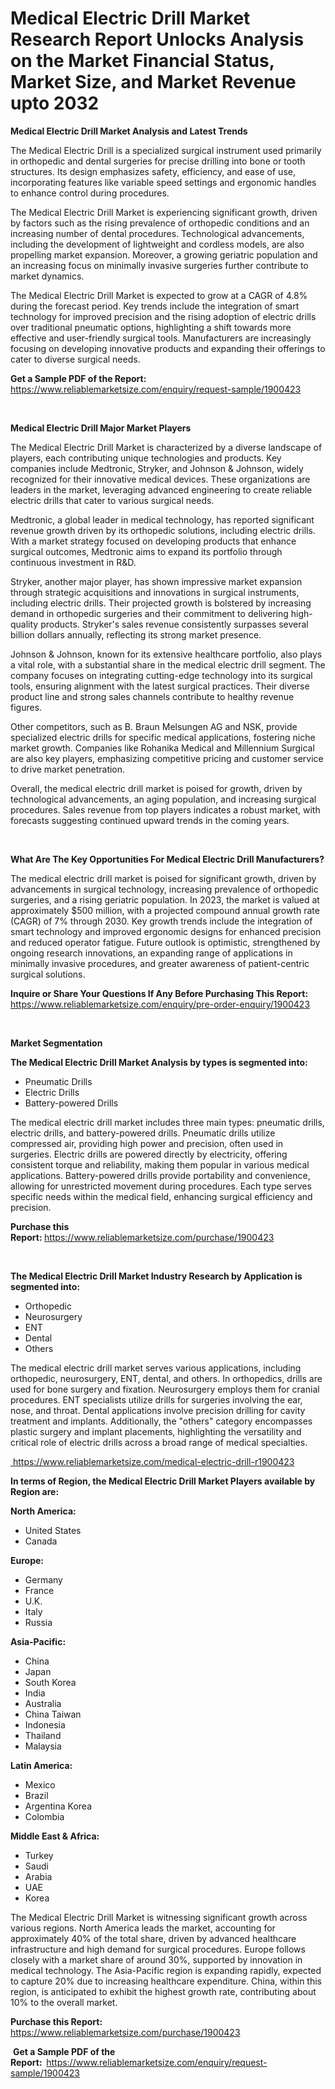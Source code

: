 <p><h1>Medical Electric Drill Market Research Report Unlocks Analysis on the Market Financial Status, Market Size, and Market Revenue upto 2032</h1></p><p><strong>Medical Electric Drill Market Analysis and Latest Trends</strong></p>
<p><p>The Medical Electric Drill is a specialized surgical instrument used primarily in orthopedic and dental surgeries for precise drilling into bone or tooth structures. Its design emphasizes safety, efficiency, and ease of use, incorporating features like variable speed settings and ergonomic handles to enhance control during procedures. </p><p>The Medical Electric Drill Market is experiencing significant growth, driven by factors such as the rising prevalence of orthopedic conditions and an increasing number of dental procedures. Technological advancements, including the development of lightweight and cordless models, are also propelling market expansion. Moreover, a growing geriatric population and an increasing focus on minimally invasive surgeries further contribute to market dynamics. </p><p>The Medical Electric Drill Market is expected to grow at a CAGR of 4.8% during the forecast period. Key trends include the integration of smart technology for improved precision and the rising adoption of electric drills over traditional pneumatic options, highlighting a shift towards more effective and user-friendly surgical tools. Manufacturers are increasingly focusing on developing innovative products and expanding their offerings to cater to diverse surgical needs.</p></p>
<p><strong>Get a Sample PDF of the Report:&nbsp;</strong> <a href="https://www.reliablemarketsize.com/enquiry/request-sample/1900423?utm_campaign=3456&utm_medium=2&utm_source=Github&utm_content=ia&utm_term=13042025&utm_id=medical-electric-drill">https://www.reliablemarketsize.com/enquiry/request-sample/1900423</a></p>
<p>&nbsp;</p>
<p><strong>Medical Electric Drill Major Market Players</strong></p>
<p><p>The Medical Electric Drill Market is characterized by a diverse landscape of players, each contributing unique technologies and products. Key companies include Medtronic, Stryker, and Johnson & Johnson, widely recognized for their innovative medical devices. These organizations are leaders in the market, leveraging advanced engineering to create reliable electric drills that cater to various surgical needs.</p><p>Medtronic, a global leader in medical technology, has reported significant revenue growth driven by its orthopedic solutions, including electric drills. With a market strategy focused on developing products that enhance surgical outcomes, Medtronic aims to expand its portfolio through continuous investment in R&D.</p><p>Stryker, another major player, has shown impressive market expansion through strategic acquisitions and innovations in surgical instruments, including electric drills. Their projected growth is bolstered by increasing demand in orthopedic surgeries and their commitment to delivering high-quality products. Stryker's sales revenue consistently surpasses several billion dollars annually, reflecting its strong market presence.</p><p>Johnson & Johnson, known for its extensive healthcare portfolio, also plays a vital role, with a substantial share in the medical electric drill segment. The company focuses on integrating cutting-edge technology into its surgical tools, ensuring alignment with the latest surgical practices. Their diverse product line and strong sales channels contribute to healthy revenue figures.</p><p>Other competitors, such as B. Braun Melsungen AG and NSK, provide specialized electric drills for specific medical applications, fostering niche market growth. Companies like Rohanika Medical and Millennium Surgical are also key players, emphasizing competitive pricing and customer service to drive market penetration.</p><p>Overall, the medical electric drill market is poised for growth, driven by technological advancements, an aging population, and increasing surgical procedures. Sales revenue from top players indicates a robust market, with forecasts suggesting continued upward trends in the coming years.</p></p>
<p>&nbsp;</p>
<p><strong>What Are The Key Opportunities For Medical Electric Drill Manufacturers?</strong></p>
<p><p>The medical electric drill market is poised for significant growth, driven by advancements in surgical technology, increasing prevalence of orthopedic surgeries, and a rising geriatric population. In 2023, the market is valued at approximately $500 million, with a projected compound annual growth rate (CAGR) of 7% through 2030. Key growth trends include the integration of smart technology and improved ergonomic designs for enhanced precision and reduced operator fatigue. Future outlook is optimistic, strengthened by ongoing research innovations, an expanding range of applications in minimally invasive procedures, and greater awareness of patient-centric surgical solutions.</p></p>
<p><strong>Inquire or Share Your Questions If Any Before Purchasing This Report:</strong> <a href="https://www.reliablemarketsize.com/enquiry/pre-order-enquiry/1900423?utm_campaign=3456&utm_medium=2&utm_source=Github&utm_content=ia&utm_term=13042025&utm_id=medical-electric-drill">https://www.reliablemarketsize.com/enquiry/pre-order-enquiry/1900423</a></p>
<p>&nbsp;</p>
<p><strong>Market Segmentation</strong></p>
<p><strong>The Medical Electric Drill Market Analysis by types is segmented into:</strong></p>
<p><ul><li>Pneumatic Drills</li><li>Electric Drills</li><li>Battery-powered Drills</li></ul></p>
<p><p>The medical electric drill market includes three main types: pneumatic drills, electric drills, and battery-powered drills. Pneumatic drills utilize compressed air, providing high power and precision, often used in surgeries. Electric drills are powered directly by electricity, offering consistent torque and reliability, making them popular in various medical applications. Battery-powered drills provide portability and convenience, allowing for unrestricted movement during procedures. Each type serves specific needs within the medical field, enhancing surgical efficiency and precision.</p></p>
<p><strong>Purchase this Report:&nbsp;</strong><a href="https://www.reliablemarketsize.com/purchase/1900423?utm_campaign=3456&utm_medium=2&utm_source=Github&utm_content=ia&utm_term=13042025&utm_id=medical-electric-drill">https://www.reliablemarketsize.com/purchase/1900423</a></p>
<p>&nbsp;</p>
<p><strong>The Medical Electric Drill Market Industry Research by Application is segmented into:</strong></p>
<p><ul><li>Orthopedic</li><li>Neurosurgery</li><li>ENT</li><li>Dental</li><li>Others</li></ul></p>
<p><p>The medical electric drill market serves various applications, including orthopedic, neurosurgery, ENT, dental, and others. In orthopedics, drills are used for bone surgery and fixation. Neurosurgery employs them for cranial procedures. ENT specialists utilize drills for surgeries involving the ear, nose, and throat. Dental applications involve precision drilling for cavity treatment and implants. Additionally, the "others" category encompasses plastic surgery and implant placements, highlighting the versatility and critical role of electric drills across a broad range of medical specialties.</p></p>
<p><a href="https://www.reliablemarketsize.com/medical-electric-drill-r1900423?utm_campaign=3456&utm_medium=2&utm_source=Github&utm_content=ia&utm_term=13042025&utm_id=medical-electric-drill">&nbsp;https://www.reliablemarketsize.com/medical-electric-drill-r1900423</a></p>
<p><strong>In terms of Region, the Medical Electric Drill Market Players available by Region are:</strong></p>
<p>
    <p> <strong> North America: </strong>
        <ul>
            <li>United States</li>
            <li>Canada</li>
        </ul>
        </p> 
    <p> <strong> Europe: </strong>
        <ul>
            <li>Germany</li>
            <li>France</li>
            <li>U.K.</li>
            <li>Italy</li>
            <li>Russia</li>
        </ul>
        </p> 
    <p> <strong> Asia-Pacific: </strong>
        <ul>
            <li>China</li>
            <li>Japan</li>
            <li>South Korea</li>
            <li>India</li>
            <li>Australia</li>
            <li>China Taiwan</li>
            <li>Indonesia</li>
            <li>Thailand</li>
            <li>Malaysia</li>
        </ul>
        </p> 
    <p> <strong> Latin America: </strong>
        <ul>
            <li>Mexico</li>
            <li>Brazil</li>
            <li>Argentina Korea</li>
            <li>Colombia</li>
        </ul>
        </p> 
    <p> <strong> Middle East & Africa: </strong>
        <ul>
            <li>Turkey</li>
            <li>Saudi</li>
            <li>Arabia</li>
            <li>UAE</li>
            <li>Korea</li>
        </ul>
    </p>
    </p>
<p><p>The Medical Electric Drill Market is witnessing significant growth across various regions. North America leads the market, accounting for approximately 40% of the total share, driven by advanced healthcare infrastructure and high demand for surgical procedures. Europe follows closely with a market share of around 30%, supported by innovation in medical technology. The Asia-Pacific region is expanding rapidly, expected to capture 20% due to increasing healthcare expenditure. China, within this region, is anticipated to exhibit the highest growth rate, contributing about 10% to the overall market.</p></p>
<p><strong>Purchase this Report: </strong><a href="https://www.reliablemarketsize.com/purchase/1900423?utm_campaign=3456&utm_medium=2&utm_source=Github&utm_content=ia&utm_term=13042025&utm_id=medical-electric-drill">https://www.reliablemarketsize.com/purchase/1900423</a></p>
<p>&nbsp;<strong>Get a Sample PDF of the Report:&nbsp;&nbsp;</strong><a href="https://www.reliablemarketsize.com/enquiry/request-sample/1900423?utm_campaign=3456&utm_medium=2&utm_source=Github&utm_content=ia&utm_term=13042025&utm_id=medical-electric-drill">https://www.reliablemarketsize.com/enquiry/request-sample/1900423</a></p>
<p><strong></strong></p>
<p><p></p><p></p><p></p></p>